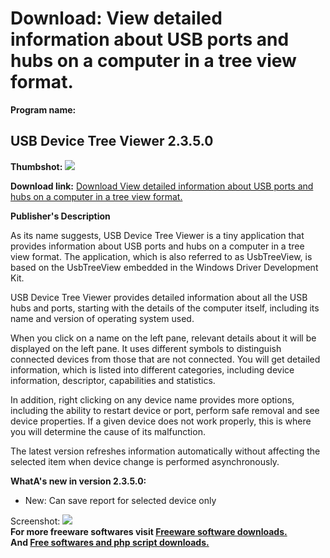 # Download: View detailed information about USB ports and hubs on a computer in a tree view format.

**Program name:**

## USB Device Tree Viewer 2.3.5.0

  
**Thumbshot:** ![](http://www.freewarefiles.com/screenshot/usbdvctreevwr_md.jpg)   
  
**Download link:** [Download View detailed information about USB ports and hubs on a computer in a tree view format.](http://freesoftwares.boysofts.com/USB-Device-Tree-Viewer_program_93787.html)  
  


**Publisher's Description**  
  


As its name suggests, USB Device Tree Viewer is a tiny application that provides information about USB ports and hubs on a computer in a tree view format. The application, which is also referred to as UsbTreeView, is based on the UsbTreeView embedded in the Windows Driver Development Kit. 

USB Device Tree Viewer provides detailed information about all the USB hubs and ports, starting with the details of the computer itself, including its name and version of operating system used.

When you click on a name on the left pane, relevant details about it will be displayed on the left pane. It uses different symbols to distinguish connected devices from those that are not connected. You will get detailed information, which is listed into different categories, including device information, descriptor, capabilities and statistics.

In addition, right clicking on any device name provides more options, including the ability to restart device or port, perform safe removal and see device properties. If a given device does not work properly, this is where you will determine the cause of its malfunction.

The latest version refreshes information automatically without affecting the selected item when device change is performed asynchronously. 

**WhatA's new in version 2.3.5.0:**

  * New: Can save report for selected device only 

  
  
Screenshot: ![](http://www.freewarefiles.com/screenshot/usbdvctreevwr.jpg)   
**For more freeware softwares visit [Freeware software downloads.](http://freesoftwares.boysofts.com/)**   
**And [Free softwares and php script downloads.](http://www.boysofts.com/)**
